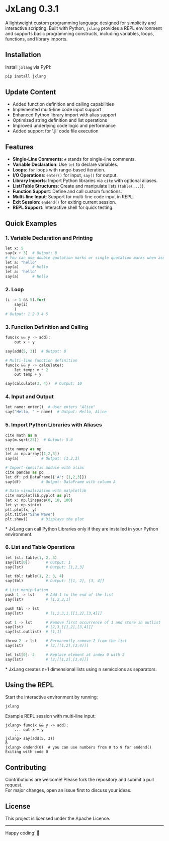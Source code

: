 # JxLang 0.3.1

A lightweight custom programming language designed for simplicity and interactive scripting. Built with Python, `jxlang` provides a REPL environment and supports basic programming constructs, including variables, loops, functions, and library imports.

## Installation

Install `jxlang` via PyPI:

```bash
pip install jxlang
```

## Update Content
<ul>
<li>Added function definition and calling capabilities</li>
<li>Implemented multi-line code input support</li>
<li>Enhanced Python library import with alias support</li>
<li>Optimized string definition and list operations</li>
<li>Improved underlying code logic and performance</li>
<li>Added support for '.jl' code file execution</li>
</ul>

## Features

- **Single-Line Comments**: `#` stands for single-line comments.
- **Variable Declaration**: Use `let` to declare variables.
- **Loops**: `for` loops with range-based iteration.
- **I/O Operations**: `enter()` for input, `say()` for output.
- **Library Imports**: Import Python libraries via `cite` with optional aliases.
- **List/Table Structures**: Create and manipulate lists (`table(...)`).
- **Function Support**: Define and call custom functions.
- **Multi-line Input**: Support for multi-line code input in REPL.
- **Exit Session**: `endend()` for exiting current session.
- **REPL Support**: Interactive shell for quick testing.

## Quick Examples

### 1. Variable Declaration and Printing
```python
let x: 5
say(x + 3)  # Output: 8
# You can use double quotation marks or single quotation marks when assigning strings to variable names
let a: "hello"
say(a)      # hello
let a: 'hello'
say(a)      # hello
```

### 2. Loop
```python
(i -> 1 && 5).for(
    say(i)
    )
# Output: 1 2 3 4 5
```

### 3. Function Definition and Calling
```python
func(x && y -> add):
    out x + y

say(add(5, 3))  # Output: 8

# Multi-line function definition
func(x && y -> calculate):
    let temp: x * 2
    out temp + y

say(calculate(3, 4))  # Output: 10
```

### 4. Input and Output
```python
let name: enter()  # User enters "Alice"
say("Hello, " + name)  # Output: Hello, Alice
```

### 5. Import Python Libraries with Aliases
```python
cite math as m
say(m.sqrt(25))  # Output: 5.0

cite numpy as np
let a: np.array([1,2,3])
say(a)          # Output: [1,2,3]

# Import specific module with alias
cite pandas as pd
let df: pd.DataFrame({'A': [1,2,3]})
say(df)         # Output: DataFrame with column A

# Data visualization with matplotlib
cite matplotlib.pyplot as plt
let x: np.linspace(0, 10, 100)
let y: np.sin(x)
plt.plot(x, y)
plt.title("Sine Wave")
plt.show()      # Displays the plot
```
<p>* JxLang can call Python Libraries only if they are installed in your Python environment.</p>

### 6. List and Table Operations
```python
let lst: table(1, 2, 3)
say(lst[0])       # Output: 1
say(lst)          # Output: [1,2,3]

let tbl: table(1, 2; 3, 4)
say(tbl)          # Output: [[1, 2], [3, 4]]

# List manipulation
push 1 -> lst     # Add 1 to the end of the list
say(lst)          # [1,2,3,1]

push tbl -> lst
say(lst)          # [1,2,3,1,[[1,2],[3,4]]]

out 1 -> lst      # Remove first occurrence of 1 and store in outlist
say(lst)          # [2,3,[[1,2],[3,4]]]
say(lst.outlist)  # [1,1]

throw 2 -> lst    # Permanently remove 2 from the list
say(lst)          # [3,[[1,2],[3,4]]]

let lst[0]: 2     # Replace element at index 0 with 2
say(lst)          # [2,[[1,2],[3,4]]]
```
<p>* JxLang creates n+1 dimensional lists using n semicolons as separators.</p>

## Using the REPL

Start the interactive environment by running:
```bash
jxlang
```

Example REPL session with multi-line input:
```
jxlang> func(x && y -> add):
    ... out x + y
    ... 
jxlang> say(add(5, 3))
8
jxlang> endend(0)  # you can use numbers from 0 to 9 for endend()
Exiting with code 0
```

## Contributing

Contributions are welcome! Please fork the repository and submit a pull request.  
For major changes, open an issue first to discuss your ideas.

## License

This project is licensed under the Apache License.

---

Happy coding! 🚀
